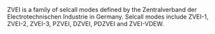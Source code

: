 ZVEI is a family of selcall modes defined by the Zentralverband der Electrotechnischen Industrie in Germany. Selcall modes include ZVEI-1, ZVEI-2, ZVEI-3, PZVEI, DZVEI, PDZVEI and ZVEI-VDEW.
